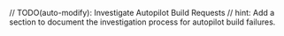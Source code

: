 // TODO(auto-modify): Investigate Autopilot Build Requests
// hint: Add a section to document the investigation process for autopilot build failures.
